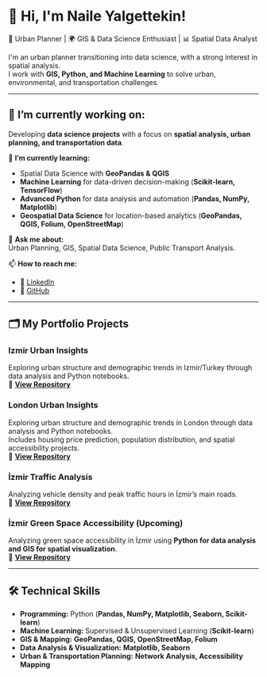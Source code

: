 
# 👋 Hi, I'm Naile Yalgettekin!  
🚀 Urban Planner | 🌍 GIS & Data Science Enthusiast | 📊 Spatial Data Analyst  

I'm an urban planner transitioning into data science, with a strong interest in spatial analysis.  
I work with **GIS, Python, and Machine Learning** to solve urban, environmental, and transportation challenges.  

---

## 🔭 I’m currently working on:  
Developing **data science projects** with a focus on **spatial analysis, urban planning, and transportation data**.

🌱 **I’m currently learning:**  
- Spatial Data Science with **GeoPandas & QGIS**  
- **Machine Learning** for data-driven decision-making (**Scikit-learn, TensorFlow**)  
- **Advanced Python** for data analysis and automation (**Pandas, NumPy, Matplotlib**)  
- **Geospatial Data Science** for location-based analytics (**GeoPandas, QGIS, Folium, OpenStreetMap**)  

💬 **Ask me about:**  
Urban Planning, GIS, Spatial Data Science, Public Transport Analysis.  

📫 **How to reach me:**  
- 💼 [LinkedIn](https://www.linkedin.com/in/naile-yalgettekin-2b8a43100/)  
- 🔗 [GitHub](https://github.com/yalgettekin)  

---

## 🗂️ My Portfolio Projects  

### Izmir Urban Insights  
Exploring urban structure and demographic trends in Izmir/Turkey through data analysis and Python notebooks.  
🔗 **[View Repository](https://github.com/yalgettekin/izmir_urban_insights)**

### London Urban Insights  
Exploring urban structure and demographic trends in London through data analysis and Python notebooks.  
Includes housing price prediction, population distribution, and spatial accessibility projects.  
🔗 **[View Repository](https://github.com/yalgettekin/london-urban-insights)**

### İzmir Traffic Analysis  
Analyzing vehicle density and peak traffic hours in İzmir’s main roads.  
🔗 **[View Repository](https://github.com/yalgettekin/izmir_traffic_analysis)**  

### İzmir Green Space Accessibility (Upcoming)  
Analyzing green space accessibility in İzmir using **Python for data analysis and GIS for spatial visualization**.  
🔗 **[View Repository](https://github.com/yalgettekin/izmir-green-space-analysis)**   

---

## 🛠️ Technical Skills  
- **Programming:** Python (**Pandas, NumPy, Matplotlib, Seaborn, Scikit-learn**)  
- **Machine Learning:** Supervised & Unsupervised Learning (**Scikit-learn**)  
- **GIS & Mapping:** **GeoPandas, QGIS, OpenStreetMap, Folium**  
- **Data Analysis & Visualization:** **Matplotlib, Seaborn**  
- **Urban & Transportation Planning:** **Network Analysis, Accessibility Mapping**  
